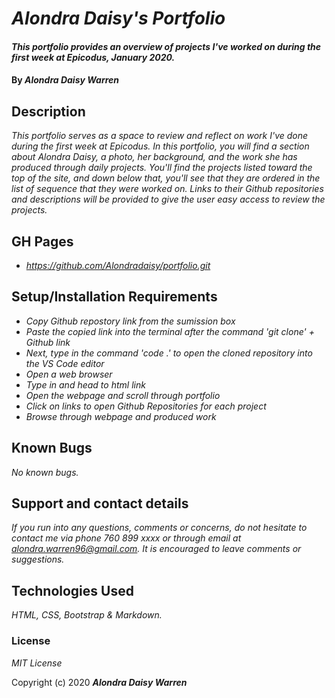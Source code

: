 # _Alondra Daisy's Portfolio_

#### _This portfolio provides an overview of projects I've worked on during the first week at Epicodus, January 2020._

#### By _**Alondra Daisy Warren**_

## Description

_This portfolio serves as a space to review and reflect on work I've done during the first week at Epicodus. In this portfolio, you will find a section about Alondra Daisy, a photo, her background, and the work she has produced through daily projects. You'll find the projects listed toward the top of the site, and down below that, you'll see that they are ordered in the list of sequence that they were worked on. Links to their Github repositories and descriptions will be provided to give the user easy access to review the projects._

## GH Pages 
* _https://github.com/Alondradaisy/portfolio.git_

## Setup/Installation Requirements

* _Copy Github repostory link from the sumission box_
* _Paste the copied link into the terminal after the command 'git clone' + Github link_
* _Next, type in the command 'code .' to open the cloned repository into the VS Code editor_
* _Open a web browser_
* _Type in and head to html link_
* _Open the webpage and scroll through portfolio_
* _Click on links to open Github Repositories for each project_
* _Browse through webpage and produced work_

## Known Bugs

_No known bugs._

## Support and contact details

_If you run into any questions, comments or concerns, do not hesitate to contact me via phone 760 899 xxxx or through email at alondra.warren96@gmail.com. It is encouraged to leave comments or suggestions._

## Technologies Used

_HTML, CSS, Bootstrap & Markdown._

### License

*MIT License*

Copyright (c) 2020 **_Alondra Daisy Warren_**